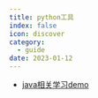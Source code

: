 ```yaml
---
title: python工具
index: false
icon: discover
category:
  - guide
date: 2023-01-12
---
```


- [java相关学习demo](be-kami.md)

